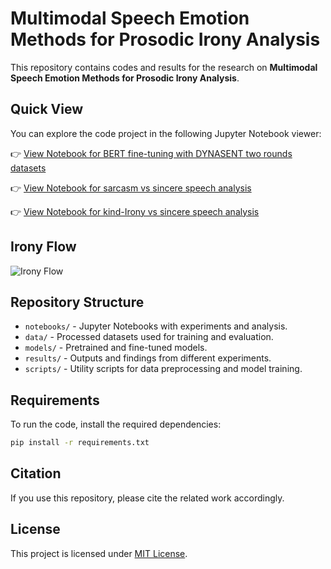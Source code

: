 # Multimodal Speech Emotion Methods for Prosodic Irony Analysis

This repository contains codes and results for the research on **Multimodal Speech Emotion Methods for Prosodic Irony Analysis**.

## Quick View

You can explore the code project in the following Jupyter Notebook viewer:

👉 [View Notebook for BERT fine-tuning with DYNASENT two rounds datasets](https://nbviewer.org/github/jfforero/Prosodic_Irony/blob/main/CODE_3BERT_2DYNAROUNDS_IEMOCAP.ipynb)

👉 [View Notebook for sarcasm vs sincere speech analysis](https://nbviewer.org/github/jfforero/Prosodic_Irony/blob/main/Sarcasm/CODE_PRAAT_SARCASM_VS_SINCERE.ipynb)

👉 [View Notebook for kind-Irony vs sincere speech analysis](https://nbviewer.org/github/jfforero/Prosodic_Irony/blob/main/Kind-Irony/CODE_PRAAT_KIND-IRONY_VS_SINCERE.ipynb)

## Irony Flow

![Irony Flow](https://github.com/user-attachments/assets/7f5f60df-4778-4d8c-89fe-409757d71d03)

## Repository Structure

- `notebooks/` - Jupyter Notebooks with experiments and analysis.
- `data/` - Processed datasets used for training and evaluation.
- `models/` - Pretrained and fine-tuned models.
- `results/` - Outputs and findings from different experiments.
- `scripts/` - Utility scripts for data preprocessing and model training.

## Requirements

To run the code, install the required dependencies:

```bash
pip install -r requirements.txt
```

## Citation

If you use this repository, please cite the related work accordingly.

## License

This project is licensed under [MIT License](LICENSE).
